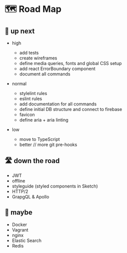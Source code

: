 # 🗺 Road Map


## 🚀 up next
* high
  * add tests
  * create wireframes
  * define media queries, fonts and global CSS setup
  * add react ErrorBoundary component
  * document all commands

* normal
  * stylelint rules
  * eslint rules
  * add documentation for all commands
  * define initial DB structure and connect to firebase
  * favicon
  * define aria + aria linting
  
* low
  * move to TypeScript
  * better // more git pre-hooks
  
  
## 🛣 down the road
* JWT
* offline
* styleguide (styled components in Sketch)
* HTTP/2
* GrapgQL & Apollo


## 🔮 maybe
* Docker
* Vagrant
* nginx
* Elastic Search
* Redis
